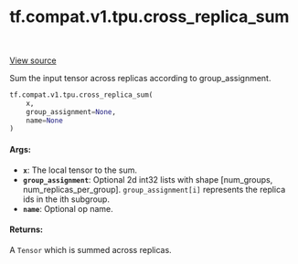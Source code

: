 <div itemscope itemtype="http://developers.google.com/ReferenceObject">
<meta itemprop="name" content="tf.compat.v1.tpu.cross_replica_sum" />
<meta itemprop="path" content="Stable" />
</div>

# tf.compat.v1.tpu.cross_replica_sum

<!-- Insert buttons -->

<table class="tfo-notebook-buttons tfo-api" align="left">
</table>

<a target="_blank" href="/code/stable/tensorflow/python/tpu/ops/tpu_ops.py">View source</a>



<!-- Start diff -->
Sum the input tensor across replicas according to group_assignment.

``` python
tf.compat.v1.tpu.cross_replica_sum(
    x,
    group_assignment=None,
    name=None
)
```



<!-- Placeholder for "Used in" -->


#### Args:


* <b>`x`</b>: The local tensor to the sum.
* <b>`group_assignment`</b>: Optional 2d int32 lists with shape [num_groups,
  num_replicas_per_group]. `group_assignment[i]` represents the replica
  ids in the ith subgroup.
* <b>`name`</b>: Optional op name.


#### Returns:

A `Tensor` which is summed across replicas.
